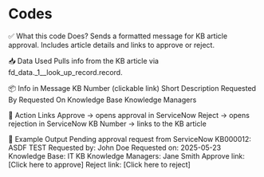 # Codes


✅ What this code Does?
Sends a formatted message for KB article approval.
Includes article details and links to approve or reject.

📥 Data Used
Pulls info from the KB article via fd_data._1__look_up_record.record.

📦 Info in Message
KB Number (clickable link)
Short Description
Requested By
Requested On
Knowledge Base
Knowledge Managers

🔗 Action Links
Approve → opens approval in ServiceNow
Reject → opens rejection in ServiceNow
KB Number → links to the KB article

📝 Example Output
Pending approval request from ServiceNow
KB000012: ASDF TEST
Requested by: John Doe
Requested on: 2025-05-23
Knowledge Base: IT KB
Knowledge Managers: Jane Smith
Approve link: [Click here to approve]
Reject link: [Click here to reject]
